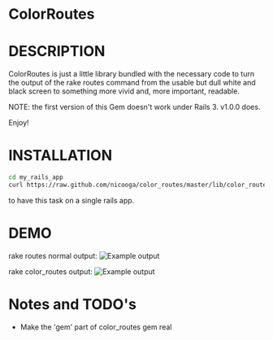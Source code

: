 ColorRoutes
===========

# DESCRIPTION

ColorRoutes is just a little library bundled with the necessary code to turn the output of the rake routes command from the usable but dull white and black screen to something more vivid and, more important, readable.

NOTE: the first version of this Gem doesn't work under Rails 3. v1.0.0 does.

Enjoy!

# INSTALLATION
```bash
cd my_rails_app
curl https://raw.github.com/nicooga/color_routes/master/lib/color_routes/rails/tasks/color_routes.rake -o lib/tasks/color_routes.rake
```
to have this task on a single rails app.

# DEMO

rake routes normal output: 
<img src="https://github.com/nicooga/color_routes/raw/master/doc/demo1.png" title="Example output" alt="Example output" />

rake color_routes output:
<img src="https://github.com/nicooga/color_routes/raw/master/doc/demo2.png" title="Example output" alt="Example output" />

# Notes and TODO's

  + Make the 'gem' part of color_routes gem real
